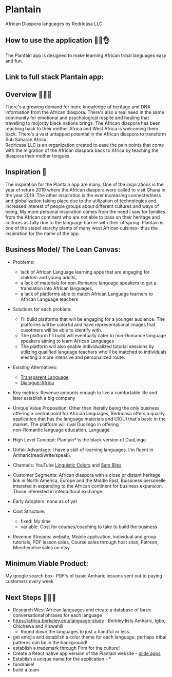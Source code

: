 # Plantain
African Diaspora languages by Redricasa LLC
## How to use the application 👌🏾👌
The Plantain app is designed to make learning African tribal languages easy and fun.
## Link to full stack Plantain app: 
## Overview 👋🏾👋
There's a growing demand for more knowledge of heritage and DNA information from the African diaspora. There's also a real need in the same community for emotional and psychological respite and healing that travelling to mojority black nations brings. 
The African diaspora has been reaching back to their mother Africa and West Africa is welcoming them back. There's a vast untapped potential in the African diaspora to transform Sub Saharan Africa.  
Redricasa LLC is an organization created to ease the pain points that come with the migration of the African diaspora back to Africa by teaching the diaspora their mother tongues. 

## Inspiration 🌹
The inspiration for the Plantain app are many. One of the inspirations is the year of return 2019 where the African diaspora were called to visit Ghana in the year 2019. 
The other inspiration is the ever increasing connectedness and globalization taking place due to the utilization of technologies and increased interest of people groups about different cultures and ways of being.
My more personal inspiration comes from the need I saw for families from the African continent who are not able to pass on their heritage and cultures as fully due to the language barrier with their offspring. Plantain is one of the stapel starchy plants of many west African cuisines- thus the inspiration for the name of the app. 
## Business Model/ The Lean Canvas: 
- Problems: 
    - lack of African Language learning apps that are engaging for children and young adults, 
    - a lack of materials for non-Romance language speakers to get a translation into African languages, 
    - a lack of platforms able to match African Language learners to African Language teachers
- Solutions for each problem: 
    - I'll build platforms that will be engaging for a younger audience. The platforms will be colorful and have representational           images that cusotmers will be able to identify with. 
    - The platform I'll build will eventually cater to non-Romance language speakers aiming to learn African Languages
    - The platform will also enable individualized tutorial sessions by utilizing qualified language teachers who'll be matched to          individuals electing a more intensive and personalized route.
    
- Existing Alternatives:
    - [Transparent Language](https://www.transparent.com/) 
    - [Dialogue-Africa](https://www.dialogue-africa.com/) 
- Key metrics: Revenue amounts enough to live a comfortable life and later establish a big company
- Unique Value Proposition:
     Other than literally being the only business offering a central point for African languages, Redricasa offers a quality                application that has the language materials and UX/UI that's basic in the market. The platform will rival Duolingo in offering  
     non-Romantic language education. Language 
- High Level Concept: Plantain* is the black version of DuoLingo
- Unfair Advantage: I have a skill of learning languages. I'm fluent in Amharic(read/write/speak). 
- Channels: YouTube [Linguistic Colors](https://www.youtube.com/channel/UCyEdoYpPzR8wcyV7owwbpAg?view_as=subscriber) and [Sam Bliss](https://www.youtube.com/channel/UCQYF796GfX3paMASMsRDGIg/videos)
- Customer Segments: African diaspora with a close or distant heritage link in North America, Europe and the Middle East. Buissness         personelle intersted in expanding to the African continent for business expansion. Those interested in intercultural exchange. 
- Early Adopters: none as of yet
- Cost Structure: 
    - fixed: My time
    - variable: Cost for courses/coaching to take to build the business
- Revenue Streams: website, Mobile application, individual and group tutorials, PDF lesson sales, Course sales through host sites, Patreon, Merchendise sales on etsy
## Minimum Viable Product:
My google search box- PDF's of basic Amharic lessons sent out to paying customers every week 

## Next Steps 💁🏾‍♀️
- Research West African languages and create a database of basic conversational phrases for each language
- https://africa.berkeley.edu/language-study : Berkley lists Amharic, Igbo, Chichewa and Kiswahili
    - Round down the languages to just a handful or less. 
- get emojis and establish a color theme for each language: perhaps tribal patterns can be in the background!
- establish a trademark through Firm for the culture! 
- Create a React native app version of the Plantain website - [glide apps](https://www.glideapps.com/)
- Establish a unique name for the application - * 
- fundraise!
- build a team 

